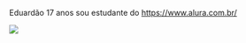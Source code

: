 Eduardão
17 anos
sou estudante do https://www.alura.com.br/


![](https://media1.tenor.com/m/-AAA-k6jEFkAAAAd/bluepen.gif)
